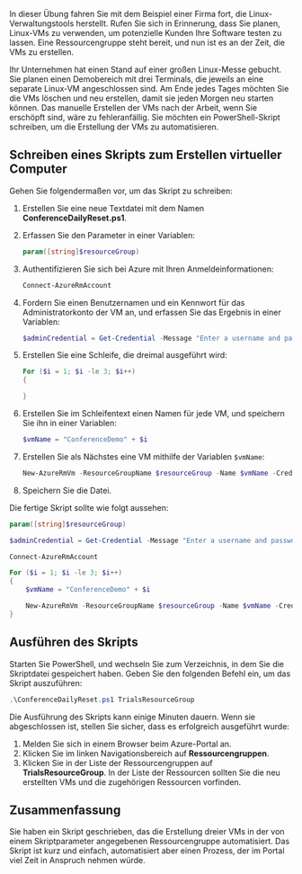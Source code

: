 In dieser Übung fahren Sie mit dem Beispiel einer Firma fort, die Linux-Verwaltungstools herstellt. Rufen Sie sich in Erinnerung, dass Sie planen, Linux-VMs zu verwenden, um potenzielle Kunden Ihre Software testen zu lassen. Eine Ressourcengruppe steht bereit, und nun ist es an der Zeit, die VMs zu erstellen.

Ihr Unternehmen hat einen Stand auf einer großen Linux-Messe gebucht. Sie planen einen Demobereich mit drei Terminals, die jeweils an eine separate Linux-VM angeschlossen sind. Am Ende jedes Tages möchten Sie die VMs löschen und neu erstellen, damit sie jeden Morgen neu starten können. Das manuelle Erstellen der VMs nach der Arbeit, wenn Sie erschöpft sind, wäre zu fehleranfällig. Sie möchten ein PowerShell-Skript schreiben, um die Erstellung der VMs zu automatisieren.

## <a name="write-a-script-that-creates-virtual-machines"></a>Schreiben eines Skripts zum Erstellen virtueller Computer

Gehen Sie folgendermaßen vor, um das Skript zu schreiben:

1. Erstellen Sie eine neue Textdatei mit dem Namen **ConferenceDailyReset.ps1**.

2. Erfassen Sie den Parameter in einer Variablen:

    ```powershell
    param([string]$resourceGroup)
    ```

3. Authentifizieren Sie sich bei Azure mit Ihren Anmeldeinformationen:

    ```powershell
    Connect-AzureRmAccount
    ```

4. Fordern Sie einen Benutzernamen und ein Kennwort für das Administratorkonto der VM an, und erfassen Sie das Ergebnis in einer Variablen:

    ```powershell
    $adminCredential = Get-Credential -Message "Enter a username and password for the VM administrator."
    ```

5. Erstellen Sie eine Schleife, die dreimal ausgeführt wird:

    ```powershell
    For ($i = 1; $i -le 3; $i++) 
    {

    }
    ```

6. Erstellen Sie im Schleifentext einen Namen für jede VM, und speichern Sie ihn in einer Variablen:

    ```powershell
    $vmName = "ConferenceDemo" + $i
    ```

7. Erstellen Sie als Nächstes eine VM mithilfe der Variablen `$vmName`:

   ```powershell
   New-AzureRmVm -ResourceGroupName $resourceGroup -Name $vmName -Credential $adminCredential -Location "East US" 
   ```

8. Speichern Sie die Datei.

Die fertige Skript sollte wie folgt aussehen:

```powershell
param([string]$resourceGroup)

$adminCredential = Get-Credential -Message "Enter a username and password for the VM administrator."

Connect-AzureRmAccount

For ($i = 1; $i -le 3; $i++)
{
    $vmName = "ConferenceDemo" + $i

    New-AzureRmVm -ResourceGroupName $resourceGroup -Name $vmName -Credential $adminCredential -Location "East US" -Image UbuntuLTS
}
```

## <a name="execute-the-script"></a>Ausführen des Skripts

Starten Sie PowerShell, und wechseln Sie zum Verzeichnis, in dem Sie die Skriptdatei gespeichert haben. Geben Sie den folgenden Befehl ein, um das Skript auszuführen:

```powershell
.\ConferenceDailyReset.ps1 TrialsResourceGroup
```

Die Ausführung des Skripts kann einige Minuten dauern. Wenn sie abgeschlossen ist, stellen Sie sicher, dass es erfolgreich ausgeführt wurde:

1. Melden Sie sich in einem Browser beim Azure-Portal an.
2. Klicken Sie im linken Navigationsbereich auf **Ressourcengruppen**.
3. Klicken Sie in der Liste der Ressourcengruppen auf **TrialsResourceGroup**. In der Liste der Ressourcen sollten Sie die neu erstellten VMs und die zugehörigen Ressourcen vorfinden.

## <a name="summary"></a>Zusammenfassung
Sie haben ein Skript geschrieben, das die Erstellung dreier VMs in der von einem Skriptparameter angegebenen Ressourcengruppe automatisiert. Das Skript ist kurz und einfach, automatisiert aber einen Prozess, der im Portal viel Zeit in Anspruch nehmen würde.